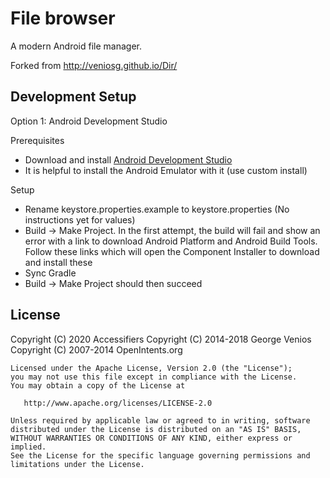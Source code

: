 File browser
===========

A modern Android file manager. 

Forked from http://veniosg.github.io/Dir/

Development Setup
--------
Option 1: Android Development Studio

Prerequisites
- Download and install [Android Development Studio](https://developer.android.com/studio)
- It is helpful to install the Android Emulator with it (use custom install)

Setup
- Rename keystore.properties.example to keystore.properties (No instructions yet for values)
- Build -> Make Project. In the first attempt, the build will fail and show an error with a link to download Android Platform and Android Build Tools. Follow these links which will open the Component Installer to download and install these
- Sync Gradle
- Build -> Make Project should then succeed
 
License
--------
   Copyright (C) 2020 Accessifiers
	Copyright (C) 2014-2018 George Venios
   Copyright (C) 2007-2014 OpenIntents.org

    Licensed under the Apache License, Version 2.0 (the "License");
    you may not use this file except in compliance with the License.
    You may obtain a copy of the License at

       http://www.apache.org/licenses/LICENSE-2.0

    Unless required by applicable law or agreed to in writing, software
    distributed under the License is distributed on an "AS IS" BASIS,
    WITHOUT WARRANTIES OR CONDITIONS OF ANY KIND, either express or implied.
    See the License for the specific language governing permissions and
    limitations under the License.
